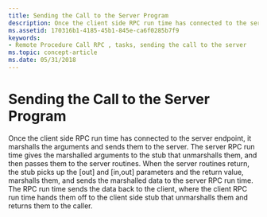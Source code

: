 ```yaml
---
title: Sending the Call to the Server Program
description: Once the client side RPC run time has connected to the server endpoint, it marshalls the arguments and sends them to the server.
ms.assetid: 170316b1-4185-45b1-845e-ca6f0285b7f9
keywords:
- Remote Procedure Call RPC , tasks, sending the call to the server
ms.topic: concept-article
ms.date: 05/31/2018
---
```


# Sending the Call to the Server Program

Once the client side RPC run time has connected to the server endpoint, it marshalls the arguments and sends them to the server. The server RPC run time gives the marshalled arguments to the stub that unmarshalls them, and then passes them to the server routines. When the server routines return, the stub picks up the \[out\] and \[in,out\] parameters and the return value, marshalls them, and sends the marshalled data to the server RPC run time. The RPC run time sends the data back to the client, where the client RPC run time hands them off to the client side stub that unmarshalls them and returns them to the caller.

 

 




